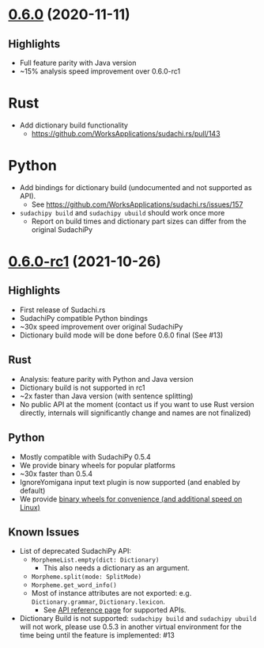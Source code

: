 # [0.6.0](https://github.com/WorksApplications/sudachi.rs/releases/tag/v0.6.0) (2020-11-11)
## Highlights
* Full feature parity with Java version
* ~15% analysis speed improvement over 0.6.0-rc1

# Rust
* Add dictionary build functionality
  * https://github.com/WorksApplications/sudachi.rs/pull/143

# Python
* Add bindings for dictionary build (undocumented and not supported as API).
  * See https://github.com/WorksApplications/sudachi.rs/issues/157
* `sudachipy build` and `sudachipy ubuild` should work once more
  * Report on build times and dictionary part sizes can differ from the original SudachiPy


# [0.6.0-rc1](https://github.com/WorksApplications/sudachi.rs/releases/tag/v0.6.0-rc1) (2021-10-26) 
## Highlights

* First release of Sudachi.rs
* SudachiPy compatible Python bindings
* ~30x speed improvement over original SudachiPy
* Dictionary build mode will be done before 0.6.0 final (See #13)

## Rust

* Analysis: feature parity with Python and Java version
* Dictionary build is not supported in rc1
* ~2x faster than Java version (with sentence splitting)
* No public API at the moment (contact us if you want to use Rust version directly, internals will significantly change and names are not finalized)

## Python

* Mostly compatible with SudachiPy 0.5.4
* We provide binary wheels for popular platforms
* ~30x faster than 0.5.4
* IgnoreYomigana input text plugin is now supported (and enabled by default)
* We provide [binary wheels for convenience (and additional speed on Linux)](https://worksapplications.github.io/sudachi.rs/python/wheels.html)

## Known Issues

* List of deprecated SudachiPy API:
    * `MorphemeList.empty(dict: Dictionary)`
        * This also needs a dictionary as an argument.
    * `Morpheme.split(mode: SplitMode)`
    * `Morpheme.get_word_info()`
    * Most of instance attributes are not exported: e.g. `Dictionary.grammar`, `Dictionary.lexicon`.
        * See [API reference page](https://worksapplications.github.io/sudachi.rs/python/) for supported APIs.
* Dictionary Build is not supported: `sudachipy build` and `sudachipy ubuild` will not work, please use 0.5.3 in another virtual environment for the time being until the feature is implemented: #13